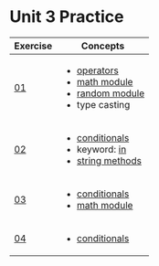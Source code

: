 # Unit 3 Practice

| Exercise            | Concepts |
|---------------------|----------|
|[01](exercise_1.md) | <ul><li>[operators](https://www.w3schools.com/python/python_operators.asp)</li><li>[math module](https://www.w3schools.com/python/module_math.asp)</li><li>[random module](https://www.w3schools.com/python/module_random.asp)</li><li>type casting</li></ul>                     |                                 
|[02](exercise_2.md) | <ul><li>[conditionals](https://www.w3schools.com/python/python_conditions.asp)</li><li>keyword: [in](https://www.w3schools.com/python/ref_keyword_in.asp)</li><li>[string methods](https://www.w3schools.com/python/python_ref_string.asp)</li></ul>
|                                [03](exercise_3.md) | <ul><li>[conditionals](https://www.w3schools.com/python/python_conditions.asp)</li><li>[math module](https://www.w3schools.com/python/module_math.asp)</li></ul>
|                                 [04](exercise_4.md)|<ul><li>[conditionals](https://www.w3schools.com/python/python_conditions.asp)</li></ul>
